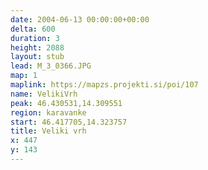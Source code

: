 ```yaml
---
date: 2004-06-13 00:00:00+00:00
delta: 600
duration: 3
height: 2088
layout: stub
lead: M_3_0366.JPG
map: 1
maplink: https://mapzs.projekti.si/poi/107
name: VelikiVrh
peak: 46.430531,14.309551
region: karavanke
start: 46.417705,14.323757
title: Veliki vrh
x: 447
y: 143
---
```

